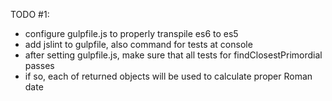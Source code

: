 TODO #1:
- configure gulpfile.js to properly transpile es6 to es5
- add jslint to gulpfile, also command for tests at console
- after setting gulpfile.js, make sure that all tests for findClosestPrimordial passes
- if so, each of returned objects will be used to calculate proper Roman date
